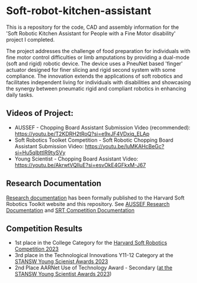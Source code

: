 # Soft-robot-kitchen-assistant
This is a repository for the code, CAD and assembly information for the 'Soft Robotic Kitchen Assistant for People with a Fine Motor disability' project I completed. 

The project addresses the challenge of food preparation for individuals with fine motor control difficulties or limb amputations by providing a dual-mode (soft and rigid) robotic device. The device uses a PneuNet based 'finger' actuator designed for finer slicing and rigid second system with some compliance. The innovation extends the applications of soft robotics and facilitates independent living for individuals with disabilities and showcasing the synergy between pneumatic rigid and compliant robotics in enhancing daily tasks. 

## Videos of Project:
- AUSSEF - Chopping Board Assistant Submission Video (recommended): https://youtu.be/T2KDRH2tRoQ?si=e9xJF4VDxiq_ELAp
- Soft Robotics Toolket Competition - Soft Robotic Chopping Board Assistant Submission Video: https://youtu.be/luMKAHcBeGc?si=Hu5qlbttlR9tySVy
- Young Scientist - Chopping Board Assistant Video: https://youtu.be/AkrwtVQIluE?si=esvOkE4GFkxM-J67

## Research Documentation
[Research documentation](Research%20Documentation/) has been formally published to the Harvard Soft Robotics Toolkit website and this repository. See
[AUSSEF Research Documentation](/Research%20Documentation/Research%20Documentation/AUSSEF%20Submission%20-%20chopping%20board%20innovation.pdf)
and
[SRT Competition Documentation](Research%20Documentation/Soft%20robotic%20kitchen%20assistant%20-%20SRT%20Submission.pdf)

## Competition Results
- 1st place in the College Category for the [Harvard Soft Robotics Competition 2023](https://softroboticstoolkit.com/competitions/2023#)
- 3rd place in the Technological Innovations Y11-12 Category at the [STANSW Young Scienist Awards 2023](https://viewer.joomag.com/2023-stansw-ysa-presentation-ceremony-booklet/0514268001701144660/p31)
- 2nd Place AARNet Use of Technology Award - Secondary ([at the STANSW Young Scientist Awards 2023](https://viewer.joomag.com/2023-stansw-ysa-presentation-ceremony-booklet/0514268001701144660/p41))
